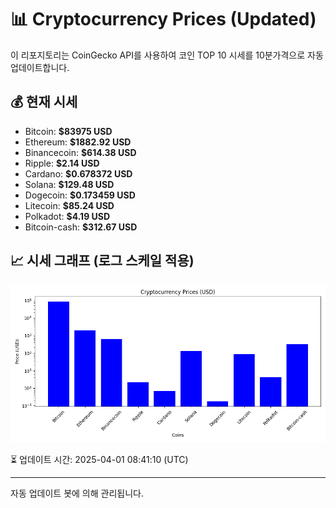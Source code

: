
# 📊 Cryptocurrency Prices (Updated)

이 리포지토리는 CoinGecko API를 사용하여 코인 TOP 10 시세를 10분가격으로 자동 업데이트합니다.

## 💰 현재 시세
- Bitcoin: **$83975 USD**
- Ethereum: **$1882.92 USD**
- Binancecoin: **$614.38 USD**
- Ripple: **$2.14 USD**
- Cardano: **$0.678372 USD**
- Solana: **$129.48 USD**
- Dogecoin: **$0.173459 USD**
- Litecoin: **$85.24 USD**
- Polkadot: **$4.19 USD**
- Bitcoin-cash: **$312.67 USD**

## 📈 시세 그래프 (로그 스케일 적용)
![Crypto Prices](crypto_prices.png)

⏳ 업데이트 시간: 2025-04-01 08:41:10 (UTC)

---
자동 업데이트 봇에 의해 관리됩니다.

